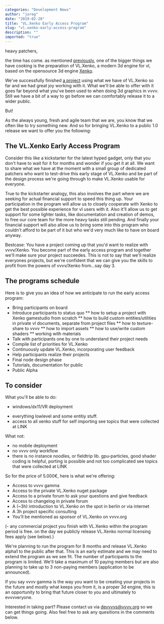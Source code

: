 ```yaml
---
categories: "Development News"
author: "joreg"
date: "2019-02-20"
title: "VL.Xenko Early Access Program"
slug: "vl.xenko-early-access-program"
description: ""
imported: "true"
---
```



heavy patchers,

the time has come. as mentioned [previously](/blog/2018/the-road-to-gamma), one of the bigger things we have cooking is the preparation of VL.Xenko, a modern 3d engine for vl, based on the opensource 3d engine [Xenko](http://xenko.com/).

We've successfully finished [a project](http://oceanofair.com/) using what we have of VL.Xenko so far and we had great joy working with it. What we'll be able to offer with it goes far beyond what you've been used to when doing 3d graphics in vvvv. Still we have a bit of a way to go before we can comfortably release it to a wider public.

But!

As the always young, fresh and agile team that we are, you know that we often like to try something new. And so for bringing VL.Xenko to a public 1.0 release we want to offer you the following:

## The VL.Xenko Early Access Program
Consider this like a kickstarter for the latest hyped gadget, only that you don't have to wait for it for months and wonder if you get it at all. We want to share what we have at the moment with a small group of dedicated patchers who want to test-drive this early stage of VL.Xenko and be part of the design process we're going through to make VL.Xenko usable for everyone. 

True to the kickstarter analogy, this also involves the part where we are seeking for actual financial support to speed this thing up. Your participation in the program will allow us to closely cooperate with Xenko to get the best possible experience for vl users with it. Also it'll allow us to get support for some lighter tasks, like documentation and creation of demos, to free our core team for the more heavy tasks still pending. And finally your financial support will also allow us to bring some into this program who couldn't afford to be part of it but who we'd very much like to have on board anyway.

Bestcase: You have a project coming up that you'd want to realize with vvvv/Xenko. You become part of the early access program and together we'll make sure your project succeedes. This is not to say that we'll realize everyones projects, but we're confident that we can give you the skills to profit from the powers of vvvv/Xenko from...say day 3.

## The programs schedule
Here is to give you an idea of how we anticipate to run the early access program:

* Bring participants on board
* Introduce participants to status quo
** how to setup a project with Xenko gamestudio from scratch
** how to build custom entities/utilities in private vl documents, separate from project files
** how to texture-share to vvvv
** how to import assets
** how to use/write custom shaders
** working with materials
* Talk with participants one by one to understand their project needs
* Compile list of priorities for VL.Xenko
* Continuously update VL.Xenko, incorporating user feedback
* Help participants realize their projects
* Final node design phase
* Tutorials, documentation for public
* Public Alpha

## To consider
What you'll be able to do:
* windows/dx11/VR deployment
- everything lowlevel and some entitiy stuff. 
- access to all xenko stuff for self importing
see topics that were collected at LINK


What not:
* no mobile deployment
* no vvvv only workflow
* there is no instance noodles, or fieldtrip lib. gpu-particles, good shader coding is helpful, porting is possible and not too complicated
see topics that were collected at LINK


So for the price of 5.000€, here is what we're offering:
- Access to vvvv gamma
- Access to the private VL.Xenko nuget package
- Access to a private forum to ask your questions and give feedback
- Access to changelog in private forum
- A (~3h) introduction to VL.Xenko on the spot in berlin or via internet
- A 3h project specific consulting
- You'll be mentioned as sponsor of VL.Xenko on vvvv.org

(- any commercial project you finish with VL.Xenko within the program period is free. on the day we publicly release VL.Xenko normal licensing fees apply (see below).)

We're planning to run the program for 8 months and release VL.Xenko alpha1 to the public after that. This is an early estimate and we may need to extend the program as we see fit. The number of participants to the program is limited. We'll take a maximum of 10 paying members but are also planning to take up to 3 non-paying members (application to be announced).

If you say vvvv gamma is the way you want to be creating your projects in the future and mostly what keeps you from it, is a proper 3d engine, this is an opportunity to bring that future closer to you and ultimately to evvvveryone.

Interested in taking part? Please contact us via devvvvs@vvvv.org so we can get things going. 
Also feel free to ask any quesitions in the comments below.